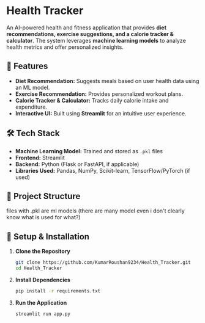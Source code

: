 # Health Tracker

An AI-powered health and fitness application that provides **diet recommendations, exercise suggestions, and a calorie tracker & calculator**. The system leverages **machine learning models** to analyze health metrics and offer personalized insights.

## 🚀 Features

- **Diet Recommendation:** Suggests meals based on user health data using an ML model.
- **Exercise Recommendation:** Provides personalized workout plans.
- **Calorie Tracker & Calculator:** Tracks daily calorie intake and expenditure.
- **Interactive UI:** Built using **Streamlit** for an intuitive user experience.

## 🛠 Tech Stack

- **Machine Learning Model:** Trained and stored as `.pkl` files
- **Frontend:** Streamlit
- **Backend:** Python (Flask or FastAPI, if applicable)
- **Libraries Used:** Pandas, NumPy, Scikit-learn, TensorFlow/PyTorch (if used)

## 📂 Project Structure
files with .pkl are ml models (there are many model even i don't clearly know what is used for what?)

## 🔧 Setup & Installation

1. **Clone the Repository**
   ```sh
   git clone https://github.com/KumarRoushan9234/Health_Tracker.git
   cd Health_Tracker
   ```
2. **Install Dependencies**
   ```sh
   pip install -r requirements.txt
   ```
3. **Run the Application**
   ```sh
   streamlit run app.py
   ```
